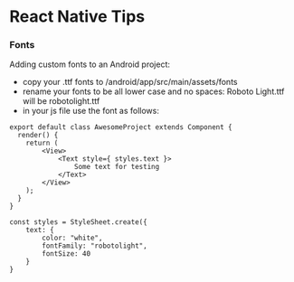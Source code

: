 # React Native Tips

### Fonts
Adding custom fonts to an Android project:
- copy your .ttf fonts to /android/app/src/main/assets/fonts
- rename your fonts to be all lower case and no spaces: Roboto Light.ttf will be robotolight.ttf
- in your js file use the font as follows:
```
export default class AwesomeProject extends Component {
  render() {
    return (
        <View>
            <Text style={ styles.text }>
                Some text for testing
            </Text>
        </View>
    );
  }
}

const styles = StyleSheet.create({
    text: {
        color: "white",
        fontFamily: "robotolight",
        fontSize: 40
    }
}
```
